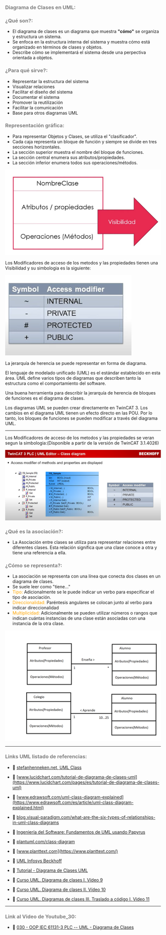 ### <span style="color:grey"> Diagrama de Clases en UML:</span>
### <span style="color:grey">¿Qué son?:</span>
- El diagrama de clases es un diagrama que muestra **"cómo"** se organiza y estructura un sistema.
- Se enfoca en la estructura interna del sistema y muestra cómo está organizado en términos de clases y objetos.
- Describe cómo se implementará el sistema desde una perpectiva orientada a objetos.
### <span style="color:grey">¿Para qué sirve?:</span>
- Representar la estructura del sistema
- Visualizar relaciones
- Facilitar el diseño del sistema
- Documentar el sistema
- Promover la reutilización
- Facilitar la comunicación
- Base para otros diagramas UML
### <span style="color:grey">Representación gráfica:</span>
- Para representar Objetos y Clases, se utiliza el "clasificador".
- Cada caja representa un bloque de función y siempre se divide en tres secciones horizontales. 
- La sección superior muestra el nombre del bloque de funciones.
- La sección central enumera sus atributos/propiedades.
- La sección inferior enumera todos sus operaciones/métodos. 

![UML Class Diagram.PNG](../imagenes/UML_Class_Diagram.PNG)

Los Modificadores de acceso de los metodos y las propiedades tienen una Visibilidad y su simbologia es la siguiente:

![UML_Class_Diagram_Visibility](../imagenes/UML_Class_Diagram_Visibility.PNG)

La jerarquía de herencia se puede representar en forma de diagrama. 

El lenguaje de modelado unificado (UML) es el estándar establecido en esta área. UML define varios tipos de diagramas que describen tanto la estructura como el comportamiento del software.

Una buena herramienta para describir la jerarquía de herencia de bloques de funciones es el diagrama de clases.

Los diagramas UML se pueden crear directamente en TwinCAT 3. Los cambios en el diagrama UML tienen un efecto directo en las POU. Por lo tanto, los bloques de funciones se pueden modificar a través del diagrama UML.

***
Los Modificadores de acceso de los metodos y las propiedades se veran segun la simbologia:(Disponible a partir de la versión de TwinCAT 3.1.4026)

![UML_ClassDiagram Access Modifier](../imagenes/UML_Acces_Modifier_Methods_and_properties_are_displayed_TwinCAT_3.1.4026.PNG)

### <span style="color:grey">¿Qué es la asociación?:</span>
- La Asociación entre clases se utiliza para representar relaciones entre diferentes clases. Esta relación significa que una clase conoce a otra y tiene una referencia a ella.

### <span style="color:grey">¿Cómo se representa?:</span>
- La asociación se representa con una línea que conecta dos clases en un diagrama de clases.
- Se suele leer como "tiene..."
- <span style="color:orange">Tipo:</span> Adicionalmente se le puede indicar un verbo para especificar el tipo de asociación.
- <span style="color:orange">Direccionalidad:</span> Paréntesis angulares se colocan junto al verbo para indicar direccionalidad
- <span style="color:orange">Multiplicidad:</span> Adicionalmente se pueden utilizar números o rangos que indican cuántas instancias de una clase están asociadas con una instancia de la otra clase.

![UMLClassDiagramAsociaciones](../imagenes/ClassDiagramAsociaciones.PNG)

***
### <span style="color:grey">Links UML listado de referencias:</span>

- 🔗 [stefanhenneken.net, UML Class](https://stefanhenneken.net/2017/04/23/iec-61131-3-methods-properties-and-inheritance/)
- 🔗 [www.lucidchart.com/tutorial-de-diagrama-de-clases-uml](https://www.lucidchart.com/pages/es/tutorial-de-diagrama-de-clases-uml)

- 🔗 [www.edrawsoft.com/uml-class-diagram-explained](https://www.edrawsoft.com/es/article/uml-class-diagram-explained.html)

- 🔗 [blog.visual-paradigm.com/what-are-the-six-types-of-relationships-in-uml-class-diagrams](https://blog.visual-paradigm.com/es/what-are-the-six-types-of-relationships-in-uml-class-diagrams/)

- 🔗 [Ingeniería del Software: Fundamentos de UML usando Papyrus](https://www.udemy.com/course/ingenieria-del-software-fundamentos-de-uml-usando-papyrus/learn/lecture/30833780?start=11#overview)

- 🔗 [plantuml.com/class-diagram](https://plantuml.com/es/class-diagram)

- 🔗 [www.planttext.com](https://www.planttext.com/)

- 🔗 [UML Infosys Beckhoff](https://infosys.beckhoff.com/english.php?content=../content/1033/tf1910_tc3_uml/1510519307.html&id=)

- 🔗 [Tutorial - Diagrama de Clases UML](https://www.youtube.com/watch?v=Z0yLerU0g-Q)

- 🔗 [Curso UML. Diagrama de clases I. Vídeo 9](https://www.youtube.com/watch?v=r75NwLxR_iU)

- 🔗 [Curso UML. Diagrama de clases II. Vídeo 10](https://www.youtube.com/watch?v=rWgQxHdunsw)

- 🔗 [Curso UML. Diagramas de clases III. Traslado a código I. Vídeo 11](https://www.youtube.com/watch?v=PGZGCT3c23g)

***
### <span style="color:grey">Link al Video de Youtube_30:</span>
- 🔗 [030 - OOP IEC 61131-3 PLC -- UML - Diagrama de Clases]()